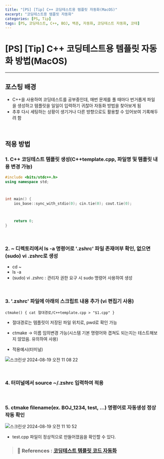 ```yaml
---
title: "[PS] [Tip] C++ 코딩테스트용 템플릿 자동화(MacOS)"
excerpt: "코딩테스트용 템플릿 자동화"
categories: [PS, Tip]
tags: [PS, 코딩테스트, C++, BOJ, 백준, 자동화, 코딩테스트 자동화, 코테]
---
```


# [PS] [Tip] C++ 코딩테스트용 템플릿 자동화 방법(MacOS)

---

## 포스팅 배경
- C++을 사용하여 코딩테스트를 공부중인데, 매번 문제를 풀 때마다 번거롭게 파일을 생성하고 템플릿을 일일이 입력하기 귀찮아 자동화 방법을 찾아보게 됨
- 추후 다시 세팅하는 상황이 생기거나 다른 방향으로도 활용할 수 있어보여 기록해두려 함

<br>

## 적용 방법

### 1. C++ 코딩테스트 템플릿 생성(C++template.cpp, 파일명 및 템플릿 내용 변경 가능)

```cpp
#include <bits/stdc++.h>
using namespace std;



int main() {
    ios_base::sync_with_stdio(0); cin.tie(0); cout.tie(0);



    return 0;
}
```
<br>

### 2. ~ 디렉토리에서 ls -a 명령어로 '.zshrc' 파일 존재여부 확인, 없으면 (sudo) vi .zshrc로 생성

- cd ~ 
- ls -a 
- (sudo) vi .zshrc : 관리자 권한 요구 시 sudo 명령어 사용하여 생성

<br>

### 3. '.zshrc' 파일에 아래의 스크립트 내용 추가 (vi 편집기 사용)

```plaintext
ctmake() { cat 절대경로/C++template.cpp > "$1.cpp" }
```
- 절대경로는 템플릿이 저장된 파일 위치로, pwd로 확인 가능

- ctmake -> 이름 임의변경 가능(시스템 기본 명령어와 겹쳐도 되는지는 테스트해보지 않았음. 유의하여 사용)

- 적용예시(터미널)

![스크린샷 2024-08-19 오전 11 08 22](https://github.com/user-attachments/assets/2d2b30aa-9a08-4a79-91bb-e9fd17b9ccdf)


<br>

### 4. 터미널에서 source ~/.zshrc 입력하여 적용

<br>

### 5. ctmake filename(ex. BOJ_1234, test, ...) 명령어로 자동생성 정상작동 확인

![스크린샷 2024-08-19 오전 11 10 52](https://github.com/user-attachments/assets/de73631f-1bcb-4e4f-acc4-882d7f00f17c)

- test.cpp 파일이 정상적으로 만들어졌음을 확인할 수 있다.

> ### 📑 References : [코딩테스트 템플릿 코드 자동화](https://notej.tistory.com/entry/OSX-%EC%BD%94%EB%94%A9%ED%85%8C%EC%8A%A4%ED%8A%B8-%ED%85%9C%ED%94%8C%EB%A6%BF-%EC%BD%94%EB%93%9C-%EC%9E%90%EB%8F%99%ED%99%94)